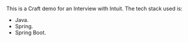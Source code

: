 This is a Craft demo for an Interview with Intuit.
The tech stack used is:
- Java.
- Spring.
- Spring Boot.
